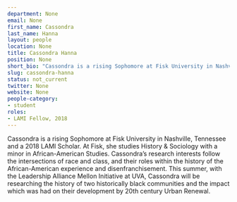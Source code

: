```yaml
---
department: None
email: None
first_name: Cassondra
last_name: Hanna
layout: people
location: None
title: Cassondra Hanna
position: None
short_bio: "Cassondra is a rising Sophomore at Fisk University in Nashville, Tennessee and a 2018 LAMI Scholar."
slug: cassondra-hanna
status: not_current
twitter: None
website: None
people-category:
- student
roles:
- LAMI Fellow, 2018
---
```

Cassondra is a rising Sophomore at Fisk University in Nashville, Tennessee and a 2018 LAMI Scholar. At Fisk, she studies History & Sociology with a minor in African-American Studies. Cassondra’s research interests follow the intersections of race and class, and their roles within the history of the African-American experience and disenfranchisement. This summer, with the Leadership Alliance Mellon Initiative at UVA, Cassondra will be researching the history of two historically black communities and the impact which was had on their development by 20th century Urban Renewal.

